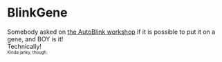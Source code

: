 # BlinkGene
Somebody asked on [the AutoBlink workshop](https://steamcommunity.com/sharedfiles/filedetails/?id=3493889625&searchtext=autoblink) if it is possible to put it on a gene, and BOY is it!  
Technically!  
<small><small>Kinda janky, though.</small></small>